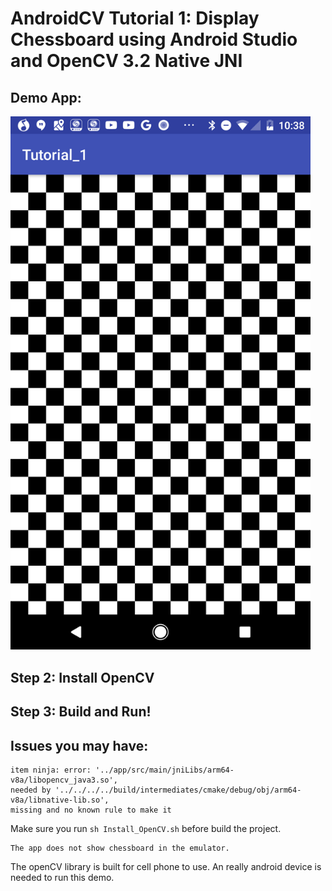 # AndroidCV Tutorial 1: Display Chessboard using Android Studio and OpenCV 3.2 Native JNI

## Demo App:

<img src="https://raw.githubusercontent.com/xmuweili88/AndroidCV_Tutorial_1/master/ScreenCapture/device-2017-05-13-103903.png" width=480>

## Step 2: Install OpenCV

## Step 3: Build and Run!

## Issues you may have:

```
item ninja: error: '../app/src/main/jniLibs/arm64-v8a/libopencv_java3.so', 
needed by '../../../../build/intermediates/cmake/debug/obj/arm64-v8a/libnative-lib.so', 
missing and no known rule to make it
```

Make sure you run ```sh Install_OpenCV.sh``` before build the project.

```
The app does not show chessboard in the emulator.
```

The openCV library is built for cell phone to use. 
An really android device is needed to run this demo.
